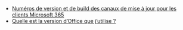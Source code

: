 - [Numéros de version et de build des canaux de mise à jour pour les clients Microsoft 365](/officeupdates/update-history-office365-proplus-by-date)
- [Quelle est la version d’Office que j’utilise ?](https://support.office.com/article/about-office-what-version-of-office-am-i-using-932788b8-a3ce-44bf-bb09-e334518b8b19)